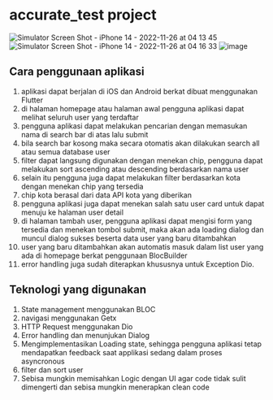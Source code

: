 # accurate_test project

![Simulator Screen Shot - iPhone 14 - 2022-11-26 at 04 13 45](https://user-images.githubusercontent.com/10304331/204056205-d0981e20-da92-4f37-a377-56d3b2f285d4.png)
![Simulator Screen Shot - iPhone 14 - 2022-11-26 at 04 16 33](https://user-images.githubusercontent.com/10304331/204056646-25087523-99ba-4605-8db1-48d745bbeb49.png)
![image](https://user-images.githubusercontent.com/10304331/204057048-ce18b9a2-ef78-483d-8862-27166db4138a.png)


## Cara penggunaan aplikasi
1. aplikasi dapat berjalan di iOS dan Android berkat dibuat menggunakan Flutter
2. di halaman homepage atau halaman awal pengguna aplikasi dapat melihat seluruh user yang terdaftar
3. pengguna aplikasi dapat melakukan pencarian dengan memasukan nama di search bar di atas lalu submit
4. bila search bar kosong maka secara otomatis akan dilakukan search all atau semua database user
5. filter dapat langsung digunakan dengan menekan chip, pengguna dapat melakukan sort ascending atau descending berdasarkan nama user
6. selain itu pengguna juga dapat melakukan filter berdasarkan kota dengan menekan chip yang tersedia
7. chip kota berasal dari data API kota yang diberikan
8. pengguna aplikasi juga dapat menekan salah satu user card untuk dapat menuju ke halaman user detail
9. di halaman tambah user, pengguna aplikasi dapat mengisi form yang tersedia dan menekan tombol submit, maka akan ada loading dialog dan muncul dialog sukses beserta data user yang baru ditambahkan
10. user yang baru ditambahkan akan automatis masuk dalam list user yang ada di homepage berkat penggunaan BlocBuilder
11. error handling juga sudah diterapkan khususnya untuk Exception Dio.

## Teknologi yang digunakan
1. State management menggunakan BLOC
2. navigasi menggunakan Getx
3. HTTP Request menggunakan Dio
4. Error handling dan menunjukan Dialog
5. Mengimplementasikan Loading state, sehingga pengguna aplikasi tetap mendapatkan feedback saat applikasi sedang dalam proses asyncronous
6. filter dan sort user
7. Sebisa mungkin memisahkan Logic dengan UI agar code tidak sulit dimengerti dan sebisa mungkin menerapkan clean code
